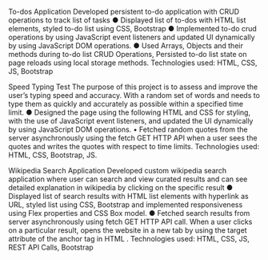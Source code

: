 To-dos Application
Developed persistent to-do application with CRUD operations to track list of tasks
●	Displayed list of to-dos with HTML list elements, styled to-do list using CSS, Bootstrap
●	Implemented to-do crud operations by using JavaScript event listeners and updated UI dynamically by using JavaScript DOM operations.
●	Used Arrays, Objects and their methods during to-do list CRUD Operations, Persisted to-do list state on page reloads using local storage methods.
Technologies used: HTML, CSS, JS, Bootstrap

Speed Typing Test
The purpose of this project is to assess and improve the user’s typing speed and accuracy. With a random set of words and needs to type them as quickly and accurately as possible within a specified time limit.
●	Designed the page using the following HTML and CSS for styling, with the use of JavaScript event    listeners, and updated the UI dynamically by using JavaScript DOM operations.
•	Fetched random quotes from the server asynchronously using the fetch GET HTTP API when a user sees the quotes and writes the quotes with respect to time limits.
Technologies used: HTML, CSS, Bootstrap, JS.

 Wikipedia Search Application
Developed custom wikipedia search application where user can search and view curated results and can see detailed explanation in wikipedia by clicking on the specific result
●	Displayed list of search results with HTML list elements with hyperlink as URL, styled list using CSS, Bootstrap and implemented responsiveness using Flex properties and CSS Box model.
●	Fetched search results from server asynchronously using fetch GET HTTP API call. When a user clicks on a particular result, opens the website in a new tab by using the target attribute of the anchor tag in
HTML .
Technologies used: HTML, CSS, JS, REST API Calls, Bootstrap
